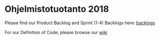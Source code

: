 # Ohjelmistotuotanto 2018

Please find our Product Backlog and Sprint (1-4) Backlogs here: [backlogs](https://github.com/gotonode/ohtu/projects?query=is%3Aopen+sort%3Aname-asc)

For our Definition of Code, please browse our [wiki](https://github.com/gotonode/ohtu/projects?query=is%3Aopen+sort%3Aname-asc)
